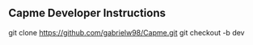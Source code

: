## Capme Developer Instructions
git clone https://github.com/gabrielw98/Capme.git
git checkout -b dev
